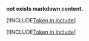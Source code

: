 **not exists markdown content.**

[!INCLUDE[Token in include](token.md)]

[!INCLUDE[Token in include](../token2.md)]